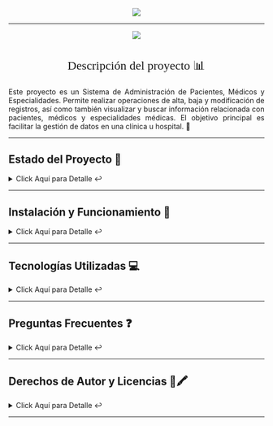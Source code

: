 <p align="center">
<img src="https://github.com/RodrigoLeivaDiaz/RecepcionMedica-Parcial-/assets/107962231/25a3b924-e4e7-4671-a81b-c7ff56a90c11" #vitrinedev/>
</p>

<hr>

<p align="center">
   <img src="http://img.shields.io/static/v1?label=STATUS&message=EN%20DESARROLLO&color=RED&style=for-the-badge" #vitrinedev/>
</p>

<div align="center">
  <h2 style="font-family: 'Georgia', serif; font-size: 24px; font-weight: normal;">Descripción del proyecto 📊</h2>
</div>
<p align="justify">Este proyecto es un Sistema de Administración de Pacientes, Médicos y Especialidades. Permite realizar operaciones de alta, baja y modificación de registros, así como también visualizar y buscar información relacionada con pacientes, médicos y especialidades médicas. El objetivo principal es facilitar la gestión de datos en una clínica u hospital. 🏥 </p>

<hr>

## Estado del Proyecto 🚧 


<details>
    <summary>Click Aquí para Detalle ↩️</summary>
    <br>
   <p align="justify">El proyecto se encuentra actualmente en desarrollo. Se han implementado las funcionalidades básicas de administración de pacientes, médicos y especialidades. A futuro, se planea agregar una funcionalidad de agendar citas para mejorar aún más la utilidad del sistema. 🔨 </p>
   </details>
   <hr>
   
   ## Instalación y Funcionamiento 💾


<details>
    <summary>Click Aquí para Detalle ↩️</summary>
    <br>
  <p align="justify">
   1. Clona el repositorio en tu máquina local.<br>
   2. Abre el proyecto en tu entorno de desarrollo preferido.<br>
   3. Asegúrate de tener instaladas las tecnologías enumeradas en el apartado de tecnologías.<br>
   4. Ejecuta el proyecto y accede a través de tu navegador web.<br>
   5. Sigue las instrucciones en pantalla para empezar a utilizar el sistema.<br>
</p>
</details>
   
   <hr>
   
   ## Tecnologías Utilizadas  💻 


<details>
    <summary>Click Aquí para Detalle ↩️</summary>
    <br>
   <p>Tecnologías Utilizadas:</p>
<ul>
  <li>Bootstrap: <a href="https://getbootstrap.com/docs/">Enlace a la documentación oficial</a></li>
  <li>Razor Pages: <a href="https://docs.microsoft.com/en-us/aspnet/core/razor-pages/?view=aspnetcore-5.0">Enlace a la documentación oficial</a></li>
  <li>C#: <a href="https://docs.microsoft.com/en-us/dotnet/csharp/">Enlace a la documentación oficial</a></li>
</ul>

   </details>
   <hr>
   
   ## Preguntas Frecuentes  ❓


<details>
    <summary>Click Aquí para Detalle ↩️</summary>
    <br>
   <p>Preguntas Frecuentes:</p>
<ol>
  <li>
    <p><strong>Pregunta:</strong> ¿Cuál es el propósito de este sistema?</p>
    <p><strong>Respuesta:</strong> El propósito de este sistema es facilitar la administración de pacientes, médicos y especialidades en una clínica u hospital, permitiendo realizar operaciones de alta, baja y modificación de registros, así como también visualizar y buscar información relacionada.</p>
  </li>
  <li>
    <p><strong>Pregunta:</strong> ¿Cuándo estará disponible la funcionalidad de agendar citas?</p>
    <p><strong>Respuesta:</strong> Actualmente, la funcionalidad de agendar citas está en desarrollo y se espera que esté disponible en futuras actualizaciones del proyecto. Mantente atento a las nuevas versiones.</p>
  </li>
</ol>


   </details>
   <hr>
   
   ## Derechos de Autor y Licencias  📖🖍️


<details>
    <summary>Click Aquí para Detalle ↩️</summary>
    <br>
   <p>Tecnologías Utilizadas:</p>
<ul>
  <li>Este proyecto está bajo la siguiente licencia: Licencia Libre. Para obtener más información sobre los derechos de autor y las licencias asociadas a este proyecto, consulta el archivo ==> licencia.txt incluido en el repositorio.</a></li>
</ul>

   </details>
   <hr>



